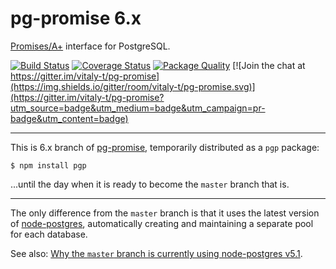 pg-promise 6.x
==============

[Promises/A+] interface for PostgreSQL.

[![Build Status](https://travis-ci.org/vitaly-t/pg-promise.svg?branch=6.x)](https://travis-ci.org/vitaly-t/pg-promise)
[![Coverage Status](https://coveralls.io/repos/vitaly-t/pg-promise/badge.svg?branch=6.x)](https://coveralls.io/r/vitaly-t/pg-promise?branch=6.x)
[![Package Quality](http://npm.packagequality.com/shield/pg-promise.svg)](http://packagequality.com/#?package=pg-promise)
[![Join the chat at https://gitter.im/vitaly-t/pg-promise](https://img.shields.io/gitter/room/vitaly-t/pg-promise.svg)](https://gitter.im/vitaly-t/pg-promise?utm_source=badge&utm_medium=badge&utm_campaign=pr-badge&utm_content=badge)

---

This is 6.x branch of [pg-promise], temporarily distributed as a `pgp` package:

```
$ npm install pgp
```

...until the day when it is ready to become the `master` branch that is.

---

The only difference from the `master` branch is that it uses the latest version of [node-postgres],
automatically creating and maintaining a separate pool for each database.

See also: [Why the `master` branch is currently using node-postgres v5.1](https://github.com/vitaly-t/pg-promise/issues/206).

[pg-promise]:https://github.com/vitaly-t/pg-promise
[node-postgres]:https://github.com/brianc/node-postgres
[Promises/A+]:https://promisesaplus.com/
